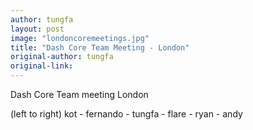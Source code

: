 ```yaml
---
author: tungfa
layout: post
image: "londoncoremeetings.jpg"
title: "Dash Core Team Meeting - London"
original-author: tungfa
original-link:
---
```


Dash Core Team meeting London

(left to right)
kot - fernando - tungfa - flare - ryan - andy

